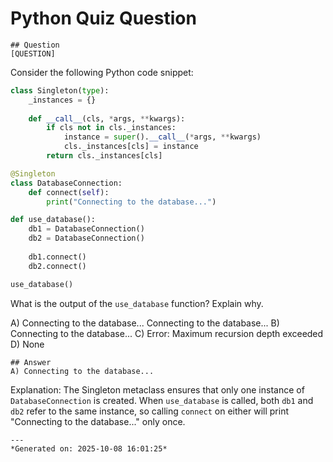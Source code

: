 # Python Quiz Question
    
    ## Question
    [QUESTION]
Consider the following Python code snippet:

```python
class Singleton(type):
    _instances = {}
    
    def __call__(cls, *args, **kwargs):
        if cls not in cls._instances:
            instance = super().__call__(*args, **kwargs)
            cls._instances[cls] = instance
        return cls._instances[cls]

@Singleton
class DatabaseConnection:
    def connect(self):
        print("Connecting to the database...")

def use_database():
    db1 = DatabaseConnection()
    db2 = DatabaseConnection()
    
    db1.connect()
    db2.connect()

use_database()
```

What is the output of the `use_database` function? Explain why.

A) Connecting to the database... Connecting to the database...
B) Connecting to the database...
C) Error: Maximum recursion depth exceeded
D) None
    
    ## Answer
    A) Connecting to the database...

Explanation: The Singleton metaclass ensures that only one instance of `DatabaseConnection` is created. When `use_database` is called, both `db1` and `db2` refer to the same instance, so calling `connect` on either will print "Connecting to the database..." only once.
    
    ---
    *Generated on: 2025-10-08 16:01:25*
    